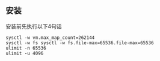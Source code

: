 ## 安装
安装前先执行以下4句话

```shell script
sysctl -w vm.max_map_count=262144
sysctl -w fs sysctl -w fs.file-max=65536.file-max=65536
ulimit -n 65536
ulimit -u 4096
```